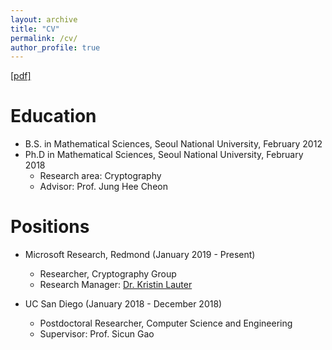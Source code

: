 ```yaml
---
layout: archive
title: "CV"
permalink: /cv/
author_profile: true
---
```


[[pdf]](https://yongsoosong.github.io/files/CV.pdf)

Education
======
* B.S. in Mathematical Sciences, Seoul National University, February 2012
* Ph.D in Mathematical Sciences, Seoul National University, February 2018
  * Research area: Cryptography
  * Advisor: Prof. Jung Hee Cheon

Positions
======
* Microsoft Research, Redmond (January 2019 - Present)
  * Researcher, Cryptography Group
  * Research Manager: [Dr. Kristin Lauter](https://www.microsoft.com/en-us/research/people/klauter/)

* UC San Diego (January 2018 - December 2018)
  * Postdoctoral Researcher, Computer Science and Engineering
  * Supervisor: Prof. Sicun Gao
  